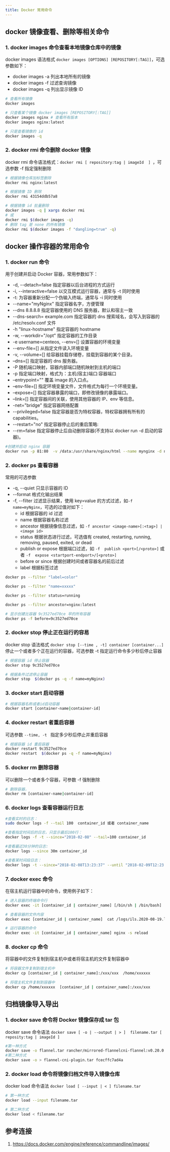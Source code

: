 ```yaml
---
title: Docker 常用命令
---
```


## docker 镜像查看、删除等相关命令
### 1. docker images 命令查看本地镜像仓库中的镜像
docker images 语法格式 `docker images [OPTIONS] [REPOSITORY[:TAG]]`，可选参数如下：
- docker images -a	列出本地所有的镜像
- docker images -f 过滤查询镜像
- docker images -q	列出显示镜像 ID
```bash
# 查看所有镜像
docker images 

# 只查看某个镜像 docker images [REPOSITORY[:TAG]]
docker images nginx # 查看所有版本
docker images nginx:latest

# 只是查看镜像的 id
docker images -q
```
### 2. docker rmi 命令删除 docker 镜像
docker rmi 命令语法格式：`docker rmi [ repository:tag | imageId  ] `，可选参数 -f 指定强制删除
```bash
# 根据镜像仓库加标签删除 
docker rmi nginx:latest

# 根据镜像 ID 删除
docker rmi 43154ddb57a8

# 根据镜像 id 批量删除 
docker images -q | xargs docker rmi 
# 或
docker rmi $(docker images -q)
# 删除 tag 是 none 的所有镜像
docker rmi $(docker images -f "dangling=true" -q)
```


## docker 操作容器的常用命令
### 1. docker run 命令
用于创建并启动 Docker 容器，常用参数如下：
- -d, --detach=false 指定容器以后台进程的方式运行
- -i, --interactive=false 以交互模式运行容器，通常与 -t 同时使用
- -t: 为容器重新分配一个伪输入终端，通常与 -i 同时使用
- --name="myNginx"	指定容器名字，方便管理
- --dns 8.8.8.8 指定容器使用的 DNS 服务器，默认和宿主一致
- --dns-search= example.com 指定容器的 dns 搜索域名，会写入到容器的 /etc/resolv.conf 文件 
- -h "linux-hostname" 指定容器的 hostname
- -w, --workdir="/opt" 指定容器的工作目录
- -e username=centeos, --env=[] 设置容器的环境变量
- --env-file=[] 从指定文件读入环境变量
- -v, --volume=[]	给容器挂载存储卷，挂载到容器的某个目录。
- –dns=[]	指定容器的 dns 服务器。
- -P 随机端口映射，容器内部端口随机映射到主机的端口
- -p 指定端口映射，格式为：主机(宿主)端口:容器端口
- –entrypoint=""	覆盖 image 的入口点。
- –env-file=[]	指定环境变量文件，文件格式为每行一个环境变量。
- –expose=[]	指定容器暴露的端口，即修改镜像的暴露端口。
- –link=[]	指定容器间的关联，使用其他容器的 IP、env 等信息。
- -net="bridge"	指定容器网络配置
- --privileged=false	指定容器是否为特权容器，特权容器拥有所有的 capabilities。
- --restart="no"	指定容器停止后的重启策略:
- --rm=false	指定容器停止后自动删除容器(不支持以 docker run -d 启动的容器)。
```bash
#创建并启动 nginx 容器
docker run -p 81:80  -v /data:/usr/share/nginx/html --name mynginx -d nginx:latest
```
### 2. docker ps 查看容器
常用的可选参数
- -q, --quiet 只显示容器的 ID
- --format 格式化输出结果
- -f, --filter 过滤显示结果，使用 key=value 的方式过滤，如` -f name=myNginx `，可选的过值对如下：
    - id 根据容器的 id 过滤
    - name 根据容器名称过滤
    - ancestor 根据镜像信息过滤，如 ` -f ancestor <image-name>[:<tag>] | <image id> `
    - status 根据状态进行过滤，可选值有 created, restarting, running, removing, paused, exited, or dead
    - publish or expose 根据端口过滤，如 ` -f  publish <port>[/<proto>] ` 或者 `-f  expose <startport-endport>/[<proto>] `
    - before or since  根据创建时间或者容器名的前后过滤
    - label 根据标签过滤
```bash
docker ps --filter "label=color"

docker ps --filter "name=xxxxx"

docker ps --filter status=running

docker ps --filter ancestor=nginx:latest

# 显示创建比容器 9c3527ed70ce 早的所有容器 
docker ps -f before=9c3527ed70ce

```

### 2. docker stop 停止正在运行的容易
docker stop 语法格式 `docker stop [--time , -t] container [container...]` 停止一个或者多个正在运行的容器，可选参数 -t 指定运行命令多少秒后停止容器
```bash
# 根据容器 id 停止容器
docker stop 9c3527ed70ce

# 根据条件过滤停止容器
docker stop  $(docker ps -q -f name=myNginx)
```

### 3. docker start 启动容器
```bash
# 根据容器名称或者id启动容器
docker start [container-name|container-id]
```

### 4. docker restart 者重启容器
可选参数 `--time, -t ` 指定多少秒后停止并重启容器
```bash
# 根据容器 id 重启容器
docker restart 9c3527ed70ce
docker restart  $(docker ps -q -f name=myNginx)

```

### 5. docker rm 删除容器
可以删除一个或者多个容器，可参数 -f 强制删除
```bash
# 删除容器，
docker rm [container-name|container-id]
```

### 6. docker logs 查看容器运行日志
```bash
#查看实时的日志：
sudo docker logs -f --tail 100  container_id 或者 container_name

#查看指定时间后的日志，只显示最后100行：
docker logs -f -t --since="2018-02-08" --tail=100 container_id

#查看最近30分钟的日志:
docker logs --since 30m container_id

#查看某时间段日志：
docker logs -t --since="2018-02-08T13:23:37" --until "2018-02-09T12:23:37" container_id
```

### 7. docker exec 命令
在宿主机运行容器中的命令，使用例子如下：
```bash
# 进入容器的终端命令行
docker exec -it [container_id | container_name] [/bin/sh | /bin/bash] 

# 查看容器的文件内容
docker exec [container_id | container_name]  cat /logs/ils.2020-08-19.log 

# 运行容器的命令
docker exec -it [container_id | container_name] nginx -s reload 
```

### 8. docker cp 命令
将容器中的文件复制到宿主机中或者将宿主机的文件复制容器中
```bash
# 将容器文件复制到宿主机中
docker cp [container_id | container_name]:/xxx/xxx  /home/xxxxxx

# 将宿主机文件复制到容器中
docker cp /home/xxxxxx  [container_id | container_name]:/xxx/xxx
```


## 归档镜像导入导出
### 1. docker save 命令将 Docker 镜像保存成 tar 包
docker save 命令语法 ` docker save [ -o | --output | > ]  filename.tar [ reposity:tag | imageId ] `
```bash
#第一种方式
docker save -o flannel.tar rancher/mirrored-flannelcni-flannel:v0.20.0
#第二种方式
docker save -o > flannel-cni-plugin.tar fcecffc7ad4a
```
### 2. docker load 命令将镜像归档文件导入镜像仓库
docker load 命令语法 `docker load [ --input | < ] filename.tar` 
```bash
# 第一种方式
docker load --input filename.tar

# 第二种方式
docker load < filename.tar
```





## 参考连接
1. https://docs.docker.com/engine/reference/commandline/images/